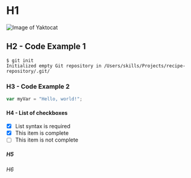 # H1

![Image of Yaktocat](https://octodex.github.com/images/yaktocat.png)

## H2 - Code Example 1

```
$ git init
Initialized empty Git repository in /Users/skills/Projects/recipe-repository/.git/
```

### H3 - Code Example 2

``` javascript
var myVar = "Hello, world!";
```

#### H4 - List of checkboxes

- [x] List syntax is required
- [x] This item is complete
- [ ] This item is not complete

##### H5
###### H6
